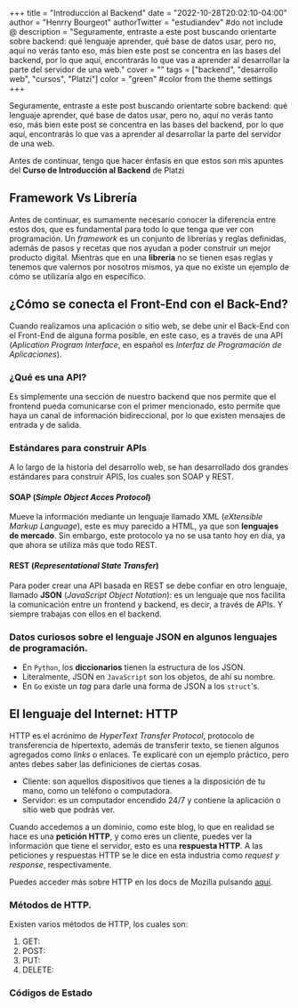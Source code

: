 +++
title = "Introducción al Backend"
date = "2022-10-28T20:02:10-04:00"
author = "Henrry Bourgeot"
authorTwitter = "estudiandev" #do not include @
description = "Seguramente, entraste a este post buscando orientarte sobre backend: qué lenguaje aprender, qué base de datos usar, pero no, aquí no verás tanto eso, más bien este post se concentra en las bases del backend, por lo que aquí, encontrarás lo que vas a aprender al desarrollar la parte del servidor de una web."
cover = ""
tags = ["backend", "desarrollo web", "cursos", "Platzi"]
color = "green" #color from the theme settings
+++

Seguramente, entraste a este post buscando orientarte sobre backend: qué lenguaje aprender, qué base de datos usar, pero no, aquí no verás tanto eso, más bien este post se concentra en las bases del backend, por lo que aquí, encontrarás lo que vas a aprender al desarrollar la parte del servidor de una web.

Antes de continuar, tengo que hacer énfasis en que estos son mis apuntes del **Curso de Introducción al Backend** de Platzi

## Framework Vs Librería

Antes de continuar, es sumamente necesario conocer la diferencia entre estos dos, que es fundamental para todo lo que tenga que ver con programación. Un _framework_ es un conjunto de librerías y reglas definidas, además de pasos y recetas que nos ayudan a poder construir un mejor producto digital. Mientras que en una **librería** no se tienen esas reglas y tenemos que valernos por nosotros mismos, ya que no existe un ejemplo de cómo se utilizaría algo en específico.

## ¿Cómo se conecta el Front-End con el Back-End?

Cuando realizamos una aplicación o sitio web, se debe unir el Back-End con el Front-End de alguna forma posible, en este caso, es a través de una API (_Aplication Program Interface_, en español es _Interfaz de Programación de Aplicaciones_).

### ¿Qué es una API?

Es simplemente una sección de nuestro backend que nos permite que el frontend pueda comunicarse con el primer mencionado, esto permite que haya un canal de información bidireccional, por lo que existen mensajes de entrada y de salida.

### Estándares para construir APIs

A lo largo de la historia del desarrollo web, se han desarrollado dos grandes estándares para construir APIS, los cuales son SOAP y REST.

#### SOAP (_Simple Object Acces Protocol_)

Mueve la información mediante un lenguaje llamado XML (_eXtensible Markup Language_), este es muy parecido a HTML, ya que son **lenguajes de mercado**. Sin embargo, este protocolo ya no se usa tanto hoy en día, ya que ahora se utiliza más que todo REST.

#### REST (_Representational State Transfer_)

Para poder crear una API basada en REST se debe confiar en otro lenguaje, llamado **JSON** (_JavaScript Object Notation_): es un lenguaje que nos facilita la comunicación entre un frontend y backend, es decir, a través de APIs. Y siempre trabajas con ellos en el backend.

### Datos curiosos sobre el lenguaje JSON en algunos lenguajes de programación.

- En `Python`, los **diccionarios** tienen la estructura de los JSON.
- Literalmente, JSON en `JavaScript` son los objetos, de ahí su nombre.
- En `Go` existe un _tag_ para darle una forma de JSON a los `struct`'s.

## El lenguaje del Internet: HTTP

HTTP es el acrónimo de _HyperText Transfer Protocol_, protocolo de transferencia de hipertexto, además de transferir texto, se tienen algunos agregados como _links_ o enlaces. Te explicaré con un ejemplo práctico, pero antes debes saber las definiciones de ciertas cosas.

- Cliente: son aquellos dispositivos que tienes a la disposición de tu mano, como un teléfono o computadora.
- Servidor: es un computador encendido 24/7 y contiene la aplicación o sitio web que podrás ver.

Cuando accedemos a un dominio, como este blog, lo que en realidad se hace es una **petición HTTP**, y como eres un cliente, puedes ver la información que tiene el servidor, esto es una **respuesta HTTP**. A las peticiones y respuestas HTTP se le dice en esta industria como _request y response_, respectivamente.

Puedes acceder más sobre HTTP en los docs de Mozilla pulsando [aquí](https://developer.mozilla.org/es/docs/Web/HTTP).

### Métodos de HTTP.

Existen varios métodos de HTTP, los cuales son:

1. GET:
2. POST:
3. PUT:
4. DELETE:

### Códigos de Estado
